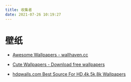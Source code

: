 ```yaml
---
title: 收集者
date: 2021-07-26 10:19:27
---
```


# 壁纸

- [Awesome Wallpapers - wallhaven.cc](https://wallhaven.cc/)

- [Cute Wallpapers - Download free wallpapers](https://cutewallpaper.org/)

- [hdqwalls.com Best Source For HD,4k,5k,8k Wallpapers](https://hdqwalls.com/)